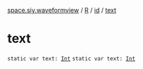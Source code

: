 [space.siy.waveformview](../../index.md) / [R](../index.md) / [id](index.md) / [text](./text.md)

# text

`static var text: `[`Int`](https://kotlinlang.org/api/latest/jvm/stdlib/kotlin/-int/index.html)
`static var text: `[`Int`](https://kotlinlang.org/api/latest/jvm/stdlib/kotlin/-int/index.html)